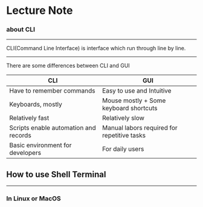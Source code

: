 # Lecture Note
### about CLI

---

CLI(Command Line Interface) is interface which run through line by line.

---

There are some differences between CLI and GUI

|CLI|GUI|
|---|---|
|Have to remember commands|Easy to use and Intuitive|
|Keyboards, mostly|Mouse mostly + Some keyboard shortcuts|
|Relatively fast|Relatively slow|
|Scripts enable automation and records|Manual labors required for repetitive tasks|
|Basic environment for developers|For daily users|

## How to use Shell Terminal
---
### In Linux or MacOS
